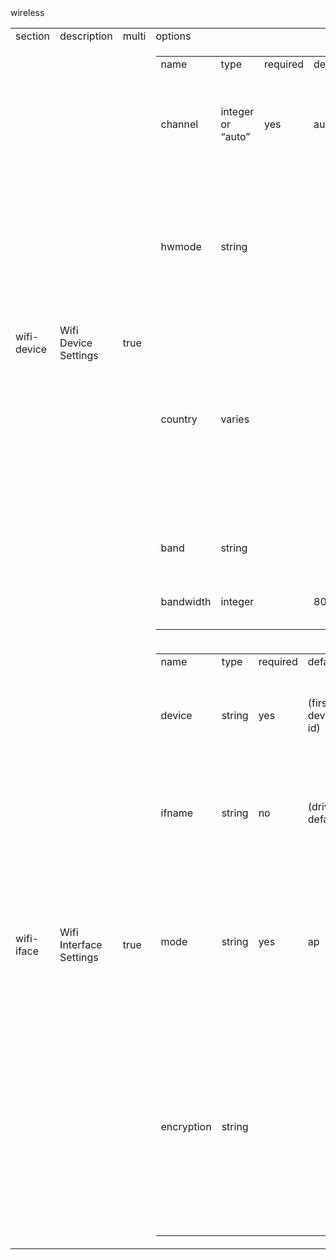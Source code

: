<tbody><tr><td colspan="2"><div class="td_head">wireless</div><table style="width:100%"><tbody><tr><td><div class="td_head">section</div></td><td><div class="td_head">description</div></td><td><div class="td_head">multi</div></td><td><div class="td_head">options</div></td></tr><tr><td class="td_row_even"><div class="td_row_even">wifi-device</div></td><td class="td_row_even"><div class="td_row_even">Wifi Device Settings</div></td><td class="td_row_even"><div class="td_row_even">true</div></td><td class="td_row_even"><table style="width:100%"><tbody><tr><td><div class="td_head">name</div></td><td><div class="td_head">type</div></td><td><div class="td_head">required</div></td><td><div class="td_head">default</div></td><td><div class="td_head">description</div></td></tr><tr><td class="td_row_even"><div class="td_row_even">channel</div></td><td class="td_row_even"><div class="td_row_even">integer or “auto”</div></td><td class="td_row_even"><div class="td_row_even">yes</div></td><td class="td_row_even"><div class="td_row_even">auto</div></td><td class="td_row_even"><div class="td_row_even">Specifies the wireless channel to use. “auto” defaults to the lowest available channel.</div></td></tr><tr><td class="td_row_odd"><div class="td_row_odd">hwmode</div></td><td class="td_row_odd"><div class="td_row_odd">string</div></td><td class="td_row_odd"><div class="td_row_odd">&nbsp;</div></td><td class="td_row_odd"><table style="width:100%"></table></td><td class="td_row_odd"><div class="td_row_odd">Selects the wireless protocol to use, possible values are 11b, 11g, and 11a. Note that 11ng and 11na are not available options.</div></td></tr><tr><td class="td_row_even"><div class="td_row_even">country</div></td><td class="td_row_even"><div class="td_row_even">varies</div></td><td class="td_row_even"><div class="td_row_even">&nbsp;</div></td><td class="td_row_even"><table style="width:100%"></table></td><td class="td_row_even"><div class="td_row_even">Specifies the country code, affects the available channels and transmission powers. For type broadcom a two letter country code is used (EN or DE). The madwifi driver expects a numeric code.</div></td></tr><tr><td class="td_row_odd"><div class="td_row_odd">band</div></td><td class="td_row_odd"><div class="td_row_odd">string</div></td><td class="td_row_odd"><div class="td_row_odd">&nbsp;</div></td><td class="td_row_odd"><table style="width:100%"></table></td><td class="td_row_odd"><div class="td_row_odd">Whether radio operates at 2.4GHz or 5GHz.</div></td></tr><tr><td class="td_row_even"><div class="td_row_even">bandwidth</div></td><td class="td_row_even"><div class="td_row_even">integer</div></td><td class="td_row_even"><div class="td_row_even">&nbsp;</div></td><td class="td_row_even"><div class="td_row_even">80</div></td><td class="td_row_even"><div class="td_row_even">Frequency at which the radio operates.</div></td></tr></tbody></table></td></tr><tr><td class="td_row_odd"><div class="td_row_odd">wifi-iface</div></td><td class="td_row_odd"><div class="td_row_odd">Wifi Interface Settings</div></td><td class="td_row_odd"><div class="td_row_odd">true</div></td><td class="td_row_odd"><table style="width:100%"><tbody><tr><td><div class="td_head">name</div></td><td><div class="td_head">type</div></td><td><div class="td_head">required</div></td><td><div class="td_head">default</div></td><td><div class="td_head">description</div></td></tr><tr><td class="td_row_even"><div class="td_row_even">device</div></td><td class="td_row_even"><div class="td_row_even">string</div></td><td class="td_row_even"><div class="td_row_even">yes</div></td><td class="td_row_even"><div class="td_row_even">(first device id)</div></td><td class="td_row_even"><div class="td_row_even">Specifies the used wireless adapter, must refer to one of the defined wifi-device sections</div></td></tr><tr><td class="td_row_odd"><div class="td_row_odd">ifname</div></td><td class="td_row_odd"><div class="td_row_odd">string</div></td><td class="td_row_odd"><div class="td_row_odd">no</div></td><td class="td_row_odd"><div class="td_row_odd">(driver default)</div></td><td class="td_row_odd"><div class="td_row_odd">Specifies a custom name for the Wi-Fi interface, which is otherwise automatically named.</div></td></tr><tr><td class="td_row_even"><div class="td_row_even">mode</div></td><td class="td_row_even"><div class="td_row_even">string</div></td><td class="td_row_even"><div class="td_row_even">yes</div></td><td class="td_row_even"><div class="td_row_even">ap</div></td><td class="td_row_even"><div class="td_row_even">Selects the operation mode of the wireless network interface controller. Possible values are ap, sta, adhoc, wds, monitor, mesh</div></td></tr><tr><td class="td_row_odd"><div class="td_row_odd">encryption</div></td><td class="td_row_odd"><div class="td_row_odd">string</div></td><td class="td_row_odd"><div class="td_row_odd">&nbsp;</div></td><td class="td_row_odd"><table style="width:100%"></table></td><td class="td_row_odd"><div class="td_row_odd">Wireless encryption method. Possible values are: none, wep, psk, psk2. For WEP station mode the default is “open system” authentication. Use wep+shared or wep+open to force a specific mode.</div></td></tr></tbody></table></td></tr></tbody></table></td></tr></tbody>